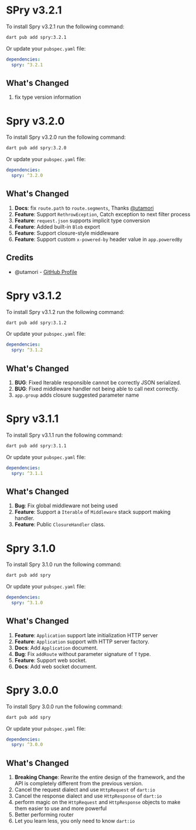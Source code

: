 # SPry v3.2.1

To install Spry v3.2.1 run the following command:

```bash
dart pub add spry:3.2.1
```

Or update your `pubspec.yaml` file:

```yaml
dependencies:
  spry: ^3.2.1
```

## What's Changed

1. fix type version information

# Spry v3.2.0

To install Spry v3.2.0 run the following command:

```bash
dart pub add spry:3.2.0
```

Or update your `pubspec.yaml` file:

```yaml
dependencies:
  spry: ^3.2.0
```

## What's Changed

1. **Docs**: fix `route.path` to `route.segments`, Thanks [@utamori](https://github.com/utamori)
2. **Feature**: Support `RethrowEception`, Catch exception to next filter process
3. **Feature**: `request.json` supports implicit type conversion
4. **Feature**: Added built-in `Blob` export
5. **Feature**: Support closure-style middleware
6. **Feature**: Support custom `x-powered-by` header value in `app.poweredBy`

## Credits

- @utamori - [GitHub Profile](https://github.com/utamori)

# Spry v3.1.2

To install Spry v3.1.2 run the following command:

```bash
dart pub add spry:3.1.2
```

Or update your `pubspec.yaml` file:

```yaml
dependencies:
  spry: ^3.1.2
```

## What's Changed

1. **BUG**: Fixed Iterable responsible cannot be correctly JSON serialized.
2. **BUG**: Fixed middleware handler not being able to call next correctly.
3. `app.group` adds closure suggested parameter name

# Spry v3.1.1

To install Spry v3.1.1 run the following command:

```bash
dart pub add spry:3.1.1
```

Or update your `pubspec.yaml` file:

```yaml
dependencies:
  spry: ^3.1.1
```

## What's Changed

1. **Bug**: Fix global middleware not being used
2. **Feature**: Support a `Iterable` of `Middleware` stack support making handler.
3. **Feature**: Public `ClosureHandler` class.

# Spry 3.1.0

To install Spry 3.1.0 run the following command:

```bash
dart pub add spry
```

Or update your `pubspec.yaml` file:

```yaml
dependencies:
  spry: ^3.1.0
```

## What's Changed

1. **Feature**: `Application` support late initialization HTTP server
2. **Feature**: `Application` support with HTTP server factory.
3. **Docs**: Add `Application` document.
4. **Bug**: Fix `addRoute` without parameter signature of `T` type.
5. **Feature**: Support web socket.
6. **Docs**: Add web socket document.

# Spry 3.0.0

To install Spry 3.0.0 run the following command:

```bash
dart pub add spry
```

Or update your `pubspec.yaml` file:

```yaml
dependencies:
  spry: ^3.0.0
```

## What's Changed

1. **Breaking Change**: Rewrite the entire design of the framework, and the API is completely different from the previous version.
2. Cancel the request dialect and use `HttpRequest` of `dart:io`
3. Cancel the response dialect and use `HttpResponse` of `dart:io`
4. perform magic on the `HttpRequest` and `HttpResponse` objects to make them easier to use and more powerful
5. Better performing router
6. Let you learn less, you only need to know `dart:io`
